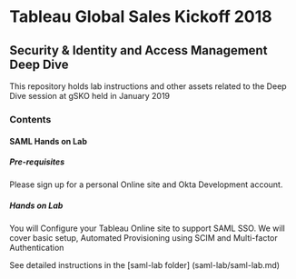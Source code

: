 # Tableau Global Sales Kickoff 2018

## Security & Identity and Access Management Deep Dive

This repository holds lab instructions and other assets related to the Deep Dive session at gSKO held in January 2019

### Contents

#### SAML Hands on Lab

##### Pre-requisites

Please sign up for a personal Online site and Okta Development account.

##### Hands on Lab

You will Configure your Tableau Online site to support SAML SSO. We will cover basic setup, Automated Provisioning using SCIM and Multi-factor Authentication

See detailed instructions in the [saml-lab folder]
(saml-lab/saml-lab.md)